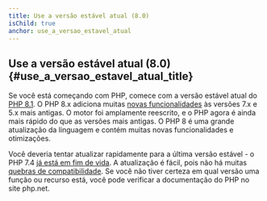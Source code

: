 ```yaml
---
title: Use a versão estável atual (8.0)
isChild: true
anchor: use_a_versao_estavel_atual
---
```


## Use a versão estável atual (8.0) {#use_a_versao_estavel_atual_title}

Se você está começando com PHP, comece com a versão estável atual do [PHP 8.1][php-release]. O PHP 8.x adiciona
muitas [novas funcionalidades](#destaques_da_linguagem) às versões 7.x e 5.x mais antigas. O motor foi amplamente
reescrito, e o PHP agora é ainda mais rápido do que as versões mais antigas. O PHP 8 é uma grande atualização da
linguagem e contém muitas novas funcionalidades e otimizações.

Você deveria tentar atualizar rapidamente para a última versão estável - o PHP
7.4 [já está em fim de vida](http://php.net/supported-versions.php). A atualização é fácil, pois não há
muitas [quebras de compatibilidade][php-bc]. Se você não tiver certeza em qual versão uma função ou recurso está, você
pode verificar a documentação do PHP no site php.net.

[php-release]: http://php.net/downloads.php

[php-docs]: http://php.net/manual/

[php-bc]: http://php.net/manual/migration80.incompatible.php
